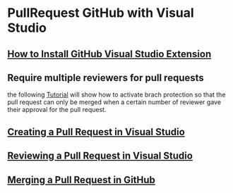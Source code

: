 # PullRequest GitHub with Visual Studio

## [How to Install GitHub Visual Studio Extension](https://github.com/github/VisualStudio/blob/master/docs/getting-started/installing-github-for-visual-studio.md)

## Require multiple reviewers for pull requests

the following [Tutorial](https://github.blog/2018-03-23-require-multiple-reviewers/#:~:text=To%20require%20multiple%20reviewers%20for,pull%20request%20to%20that%20branch.) will show how to activate brach protection so that the pull request can only be merged when a certain number of reviewer gave their approval for the pull request.

## [Creating a Pull Request in Visual Studio](https://github.com/github/VisualStudio/blob/master/docs/using/creating-a-pull-request.md)

## [Reviewing a Pull Request in Visual Studio](https://github.com/github/VisualStudio/blob/master/docs/using/reviewing-a-pull-request-in-visual-studio.md)

## [Merging a Pull Request in GitHub](https://docs.github.com/en/pull-requests/collaborating-with-pull-requests/incorporating-changes-from-a-pull-request/merging-a-pull-request)

